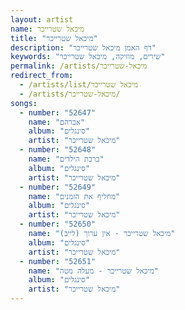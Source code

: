 ```yaml
---
layout: artist
name: מיכאל שטרייכר
title: "מיכאל שטרייכר"
description: "דף האמן מיכאל שטרייכר"
keywords: "שירים, מוזיקה, מיכאל שטרייכר"
permalink: /artists/מיכאל-שטרייכר
redirect_from:
  - /artists/list/מיכאל שטרייכר
  - /artists/מיכאל-שטרייכר/
songs:
  - number: "52647"
    name: "אברהם"
    album: "סינגלים"
    artist: "מיכאל שטרייכר"
  - number: "52648"
    name: "ברכת הילדים"
    album: "סינגלים"
    artist: "מיכאל שטרייכר"
  - number: "52649"
    name: "מחליף את הזמנים"
    album: "סינגלים"
    artist: "מיכאל שטרייכר"
  - number: "52650"
    name: "מיכאל שטרייכר - אין ערוך (לייב)"
    album: "סינגלים"
    artist: "מיכאל שטרייכר"
  - number: "52651"
    name: "מיכאל שטרייכר - מעלה מטה"
    album: "סינגלים"
    artist: "מיכאל שטרייכר"
---
```

